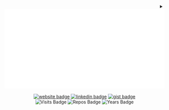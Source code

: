 <!-- Version 1.0.13 -->

<!-- Built Fri Apr 05 2024 20:14:47 GMT+0000 (Coordinated Universal Time) -->

<details align="right">
  <summary>
    <div align="center">
      <a href="./dylan.svg?short_path=0" title="Click to View Source">
        <object>
          <img src="dylan.svg" alt="Dylan">
        </object>
      </a>
      <br />
    </div>
  </summary>
  <a href="https://github.dev/dylanlangston/dylanlangston"><img
      src="https://img.shields.io/static/v1?style=for-the-badge&label=&message=View+on+GitHub.dev&color=lightgrey&logo=github"
      alt="Edit on GitHub.dev"></a>
  <a href="https://vscode.dev/github/dylanlangston/dylanlangston"><img
      src="https://img.shields.io/static/v1?style=for-the-badge&label=&message=View+on+VSCode.dev&color=blue&logo=visualstudiocode"
      alt="Open in vscode.dev"></a>
</details>

<div align="center">

[![website badge](https://img.shields.io/badge/dylanlangston.com-073642?style=social\&logo=html5)](https://dylanlangston.com)
[![linkedin badge](https://img.shields.io/badge/LinkedIn-073642?style=social\&logo=linkedin)](https://www.linkedin.com/in/dylan-langston/)
[![gist badge](https://img.shields.io/badge/Gist-073642?style=social\&logo=github)](https://gist.github.com/dylanlangston) <br />
![Visits Badge](https://badges.pufler.dev/visits/dylanlangston/dylanlangston)
![Repos Badge](https://badges.pufler.dev/repos/dylanlangston)
![Years Badge](https://badges.pufler.dev/years/dylanlangston)

</div>
